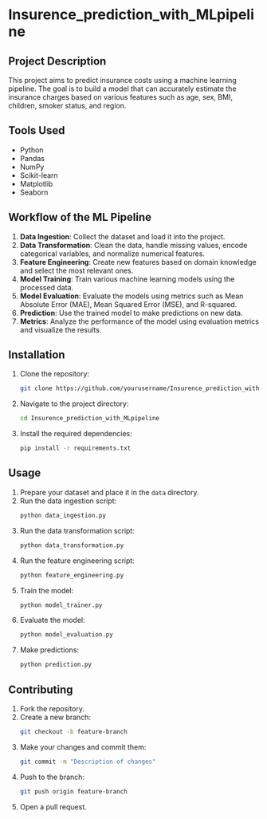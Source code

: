 # Insurence_prediction_with_MLpipeline

## Project Description
This project aims to predict insurance costs using a machine learning pipeline. The goal is to build a model that can accurately estimate the insurance charges based on various features such as age, sex, BMI, children, smoker status, and region.

## Tools Used
- Python
- Pandas
- NumPy
- Scikit-learn
- Matplotlib
- Seaborn

## Workflow of the ML Pipeline
1. **Data Ingestion**: Collect the dataset and load it into the project.
2. **Data Transformation**: Clean the data, handle missing values, encode categorical variables, and normalize numerical features.
3. **Feature Engineering**: Create new features based on domain knowledge and select the most relevant ones.
4. **Model Training**: Train various machine learning models using the processed data.
5. **Model Evaluation**: Evaluate the models using metrics such as Mean Absolute Error (MAE), Mean Squared Error (MSE), and R-squared.
6. **Prediction**: Use the trained model to make predictions on new data.
7. **Metrics**: Analyze the performance of the model using evaluation metrics and visualize the results.

## Installation
1. Clone the repository:
    ```bash
    git clone https://github.com/yourusername/Insurence_prediction_with_MLpipeline.git
    ```
2. Navigate to the project directory:
    ```bash
    cd Insurence_prediction_with_MLpipeline
    ```
3. Install the required dependencies:
    ```bash
    pip install -r requirements.txt
    ```

## Usage
1. Prepare your dataset and place it in the `data` directory.
2. Run the data ingestion script:
    ```bash
    python data_ingestion.py
    ```
3. Run the data transformation script:
    ```bash
    python data_transformation.py
    ```
4. Run the feature engineering script:
    ```bash
    python feature_engineering.py
    ```
5. Train the model:
    ```bash
    python model_trainer.py
    ```
6. Evaluate the model:
    ```bash
    python model_evaluation.py
    ```
7. Make predictions:
    ```bash
    python prediction.py
    ```

## Contributing
1. Fork the repository.
2. Create a new branch:
    ```bash
    git checkout -b feature-branch
    ```
3. Make your changes and commit them:
    ```bash
    git commit -m "Description of changes"
    ```
4. Push to the branch:
    ```bash
    git push origin feature-branch
    ```
5. Open a pull request.

